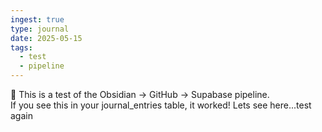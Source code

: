```yaml
---
ingest: true
type: journal
date: 2025-05-15
tags:
  - test
  - pipeline
---
```


🚀 This is a test of the Obsidian → GitHub → Supabase pipeline.  
If you see this in your journal_entries table, it worked!
Lets see here...test again
